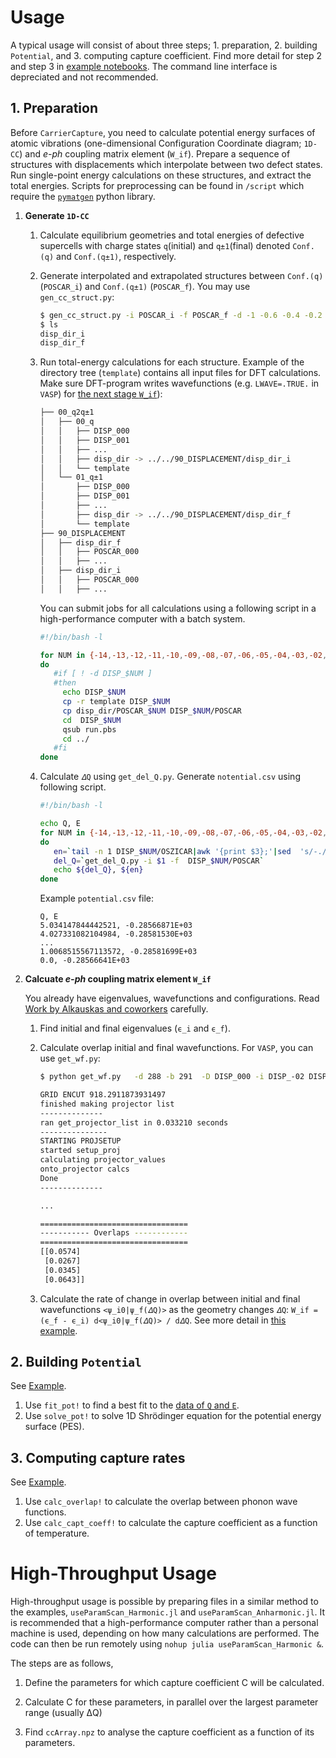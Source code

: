 # Usage

A typical usage will consist of about three steps; 1. preparation, 2. building `Potential`, and 3. computing capture coefficient. Find more detail for step 2 and step 3 in [example notebooks](https://github.com/WMD-group/CarrierCapture.jl/tree/master/example/notebook). The command line interface is depreciated and not recommended.

## 1. Preparation

Before `CarrierCapture`, you need to calculate potential energy surfaces of atomic vibrations (one-dimensional Configuration Coordinate diagram; `1D-CC`) and _e-ph_ coupling matrix element (`W_if`). Prepare a sequence of structures with displacements which interpolate between two defect states. Run single-point energy calculations on these structures, and extract the total energies. Scripts for preprocessing can be found in `/script` which require the [`pymatgen`](http://pymatgen.org) python library.

1. **Generate `1D-CC`**

   1. Calculate equilibrium geometries and total energies of defective supercells with charge states `q`(initial) and `q±1`(final) denoted `Conf.(q)` and `Conf.(q±1)`, respectively.

   2. Generate interpolated and extrapolated structures between `Conf.(q)` (`POSCAR_i`) and `Conf.(q±1)` (`POSCAR_f`). You may use `gen_cc_struct.py`:

      ```bash
      $ gen_cc_struct.py -i POSCAR_i -f POSCAR_f -d -1 -0.6 -0.4 -0.2 -0.1 0 0.1 0.2 0.4 0.6 1.0
      $ ls
      disp_dir_i
      disp_dir_f
      ```

   3. Run total-energy calculations for each structure. Example of the directory tree (`template`) contains all input files for DFT calculations. Make sure DFT-program writes wavefunctions (e.g. `LWAVE=.TRUE.` in `VASP`) for [the next stage `W_if`](#wif)):

      ```bash
      ├── 00_q2q±1
      │   ├── 00_q
      │   │   ├── DISP_000
      │   │   ├── DISP_001
      │   │   ├── ...
      │   │   ├── disp_dir -> ../../90_DISPLACEMENT/disp_dir_i
      │   │   └── template
      │   └── 01_q±1
      │       ├── DISP_000
      │       ├── DISP_001
      │       ├── ...
      │       ├── disp_dir -> ../../90_DISPLACEMENT/disp_dir_f
      │       └── template
      ├── 90_DISPLACEMENT
      │   ├── disp_dir_f
      │   │   ├── POSCAR_000
      │   │   ├── ...
      │   ├── disp_dir_i
      │   │   ├── POSCAR_000
      │   │   ├── ...
      ```

      You can submit jobs for all calculations using a following script in a high-performance computer with a batch system.

      ```bash
      #!/bin/bash -l

      for NUM in {-14,-13,-12,-11,-10,-09,-08,-07,-06,-05,-04,-03,-02,-01,000,001,002,003,004,005,006,007,008,009,010,011,012,013,014}
      do
         #if [ ! -d DISP_$NUM ]
         #then
           echo DISP_$NUM
           cp -r template DISP_$NUM
           cp disp_dir/POSCAR_$NUM DISP_$NUM/POSCAR
           cd  DISP_$NUM
           qsub run.pbs
           cd ../
         #fi
      done
      ```

   4. Calculate `𝛥Q` using `get_del_Q.py`. Generate `notential.csv` using following script.<a name="qe_data"></a>

      ```bash
      #!/bin/bash -l

      echo Q, E
      for NUM in {-14,-13,-12,-11,-10,-09,-08,-07,-06,-05,-04,-03,-02,-01,000,001,002,003,004,005,006,007,008,009,010,011,012,013,014}
      do
         en=`tail -n 1 DISP_$NUM/OSZICAR|awk '{print $3};'|sed  's/-./-0./' `
         del_Q=`get_del_Q.py -i $1 -f  DISP_$NUM/POSCAR`
         echo ${del_Q}, ${en}
      done
      ```

      Example `potential.csv` file:

      ```
      Q, E
      5.034147844442521, -0.28566871E+03
      4.027331082104984, -0.28581530E+03
      ...
      1.0068515567113572, -0.28581699E+03
      0.0, -0.28566641E+03
      ```



2. **Calcuate _e-ph_ coupling matrix element `W_if`** <a name="wif"></a>

   You already have eigenvalues, wavefunctions and configurations. Read [Work by Alkauskas and coworkers](https://journals.aps.org/prb/abstract/10.1103/PhysRevB.90.075202) carefully.

   1. Find initial and final eigenvalues (`ϵ_i` and `ϵ_f`).

   2. Calculate overlap initial and final wavefunctions. For `VASP`, you can use `get_wf.py`:
   
      ```bash
      $ python get_wf.py   -d 288 -b 291  -D DISP_000 -i DISP_-02 DISP_-01 DISP_001 DISP_002
      
      GRID ENCUT 918.2911873931497
      finished making projector list
      --------------
      ran get_projector_list in 0.033210 seconds
      ---------------
      STARTING PROJSETUP
      started setup_proj
      calculating projector_values
      onto_projector calcs
      Done
      --------------
      
      ...
      
      =================================
      ----------- Overlaps ------------
      =================================
      [[0.0574]
       [0.0267]
       [0.0345]
       [0.0643]]
      ```
   
   3. Calculate the rate of change in overlap between initial and final wavefunctions `<ψ_i0|ψ_f(𝛥Q)>` as the geometry changes `𝛥Q`:
      `W_if = (ϵ_f - ϵ_i) d<ψ_i0|ψ_f(𝛥Q)> / d𝛥Q`. See more detail in [this example](https://github.com/WMD-group/CarrierCapture.jl/blob/master/example/notebook/e-ph.ipynb).
   
## 2. Building `Potential`
See [Example](https://github.com/WMD-group/CarrierCapture.jl/blob/master/example/notebook/Anharmonic%20(DX%20center).ipynb).

  1. Use `fit_pot!` to find a best fit to the [data of `Q` and `E`](#qe_data). 
  2. Use `solve_pot!` to solve 1D Shrödinger equation for the potential energy surface (PES).

## 3. Computing capture rates
See [Example](https://github.com/WMD-group/CarrierCapture.jl/blob/master/example/notebook/Anharmonic%20(DX%20center).ipynb).

  1. Use `calc_overlap!` to calculate the overlap between phonon wave functions.
  2. Use `calc_capt_coeff!` to calculate the capture coefficient as a function of temperature.



# High-Throughput Usage
High-throughput usage is possible by preparing files in a similar method to the examples, `useParamScan_Harmonic.jl` and `useParamScan_Anharmonic.jl`. It is recommended that a high-performance computer rather than a personal machine is used, depending on how many calculations are performed. The code can then be run remotely using `nohup julia useParamScan_Harmonic &`.

The steps are as follows,
1. Define the parameters for which capture coefficient C will be calculated.

2. Calculate C for these parameters, in parallel over the largest parameter range (usually ΔQ)

3. Find `ccArray.npz` to analyse the capture coefficient as a function of its parameters.

